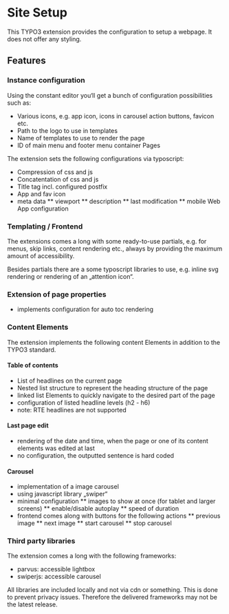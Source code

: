# Site Setup

This TYPO3 extension provides the configuration to setup a webpage. 
It does not offer any styling.

## Features

### Instance configuration 

Using the constant editor you‘ll get a bunch of configuration possibilities such as:

* Various icons, e.g. app icon, icons in carousel action buttons, favicon etc. 
* Path to the logo to use in templates 
* Name of templates to use to render the page
* ID of main menu and footer menu container Pages

The extension sets the following configurations via typoscript:

* Compression of css and js
* Concatentation of css and js
* Title tag incl. configured postfix
* App and fav icon
* meta data
** viewport
** description
** last modification 
** mobile Web App configuration 

### Templating / Frontend

The extensions comes a long with some ready-to-use partials, e.g. for menus, skip links, content rendering etc., always by providing the maximum amount of accessibility. 

Besides partials there are a some typoscript libraries to use, e.g. inline svg rendering or rendering of an „attention icon“.

### Extension of page properties

* implements configuration for auto toc rendering

### Content Elements

The extension implements the following content Elements in addition to the TYPO3 standard. 

#### Table of contents

* List of headlines on the current page
* Nested list structure to represent the heading structure of the page
* linked list Elements to quickly navigate to the desired part of the page
* configuration of listed headline levels (h2 - h6)
* note: RTE headlines are not supported

#### Last page edit

* rendering of the date and time, when the page or one of its content elements was edited at last
* no configuration, the outputted sentence is hard coded 

#### Carousel

* implementation of a image carousel
* using javascript library „swiper“
* minimal configuration 
** images to show at once (for tablet and larger screens)
** enable/disable autoplay
** speed of duration
* frontend comes along with buttons for the following actions
** previous image 
** next image
** start carousel 
** stop carousel

### Third party libraries

The extension comes a long with the following frameworks:

* parvus: accessible lightbox
* swiperjs: accessible carousel

All libraries are included locally and not via cdn or something. 
This is done to prevent privacy issues. 
Therefore the delivered frameworks may not be the latest release.
